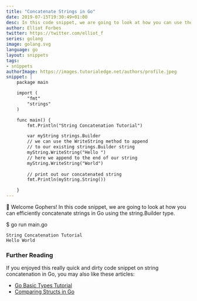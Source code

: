 ```yaml
---
title: "Concatenate Strings in Go"
date: 2019-07-15T19:30:49+01:00
desc: In this code snippet, we are going to look at how you can use the strings.Builder type to efficiently concatenate strings in Go.
author: Elliot Forbes
twitter: https://twitter.com/elliot_f
series: golang
image: golang.svg
language: go
layout: snippets
tags:
- snippets
authorImage: https://images.tutorialedge.net/authors/profile.jpeg
snippet: |
    package main

    import (
        "fmt"
        "strings"
    )

    func main() {
        fmt.Println("String Concatenation Tutorial")

        var myString strings.Builder
        // we can use the WriteString method to append
        // to our existing strings.Builder string
        myString.WriteString("Hello ")
        // here we append to the end of our string
        myString.WriteString("World")
        
        // print out our concatenated string
        fmt.Println(myString.String())

    }
---
```


👋 Welcome Gophers! In this code snippet, we are going to look at how you can efficiently concatenate strings in Go using the string.Builder type.

<div class="filename"> $ go run main.go </div>

```output
String Concatenation Tutorial
Hello World
```

### Further Reading

If you enjoyed this really quick and dirty code snippet on string concatenation in Go, you may also like these articles:

* [Go Basic Types Tutorial](/golang/go-basic-types-tutorial/)
* [Comparing Structs in Go](/golang/snippets/comparing-structs-in-go/)
